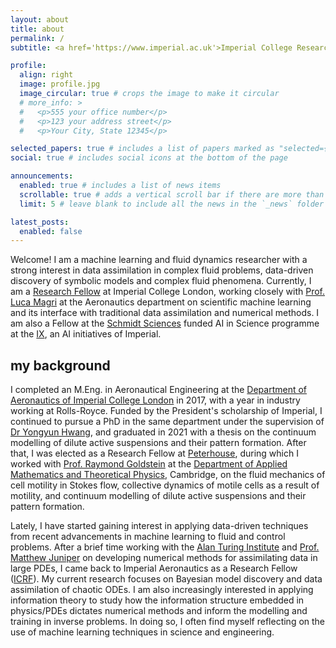```yaml
---
layout: about
title: about
permalink: /
subtitle: <a href='https://www.imperial.ac.uk'>Imperial College Research Fellow</a> | <a href='https://ix.imperial.ac.uk/our-people'>IX 'AI in Science' Fellow</a>

profile:
  align: right
  image: profile.jpg
  image_circular: true # crops the image to make it circular
  # more_info: >
  #   <p>555 your office number</p>
  #   <p>123 your address street</p>
  #   <p>Your City, State 12345</p>

selected_papers: true # includes a list of papers marked as "selected={true}"
social: true # includes social icons at the bottom of the page

announcements:
  enabled: true # includes a list of news items
  scrollable: true # adds a vertical scroll bar if there are more than 3 news items
  limit: 5 # leave blank to include all the news in the `_news` folder

latest_posts:
  enabled: false
---
```


Welcome! I am a machine learning and fluid dynamics researcher with a strong interest in data assimilation in complex fluid problems, data-driven discovery of symbolic models and complex fluid phenomena. 
Currently, I am a [Research Fellow](https://www.imperial.ac.uk/research-and-innovation/research-office/funder-information/research-fellowships/icrf/) at Imperial College London, working closely with [Prof. Luca Magri](https://magrilab.ae.ic.ac.uk/) at the Aeronautics department on scientific machine learning and its interface with traditional data assimilation and numerical methods. I am also a Fellow at the [Schmidt Sciences](https://www.schmidtsciences.org) funded AI in Science programme at the [IX](https://ix.imperial.ac.uk), an AI initiatives of Imperial.

## my background
I completed an M.Eng. in Aeronautical Engineering at the [Department of Aeronautics of Imperial College London](https://www.imperial.ac.uk/aeronautics) in 2017, with a year in industry working at Rolls-Royce. Funded by the President's scholarship of Imperial, I continued to pursue a PhD in the same department under the supervision of [Dr Yongyun Hwang](https://www.itpfg-hwang.group), and graduated in 2021 with a thesis on the continuum modelling of dilute active suspensions and their pattern formation. After that, I was elected as a Research Fellow at [Peterhouse](https://www.pet.cam.ac.uk), during which I worked with [Prof. Raymond Goldstein](http://www.damtp.cam.ac.uk/user/gold/) at the [Department of Applied Mathematics and Theoretical Physics](https://www.damtp.cam.ac.uk), Cambridge, on the fluid mechanics of cell motility in Stokes flow, collective dynamics of motile cells as a result of motility, and continuum modelling of dilute active suspensions and their pattern formation.

Lately, I have started gaining interest in applying data-driven techniques from recent advancements in machine learning to fluid and control problems.
After a brief time working with the [Alan Turing Institute](https://www.turing.ac.uk/people/lloyd-fung) and [Prof. Matthew Juniper](https://mpj1001.user.srcf.net/MJ_biography.html) on developing numerical methods for assimilating data in large PDEs, I came back to Imperial Aeronautics as a Research Fellow ([ICRF](https://www.imperial.ac.uk/research-and-innovation/research-office/funder-information/research-fellowships/icrf/)). 
My current research focuses on Bayesian model discovery and data assimilation of chaotic ODEs. I am also increasingly interested in applying information theory to study how the information structure embedded in physics/PDEs dictates numerical methods and inform the modelling and training in inverse problems. In doing so, I often find myself reflecting on the use of machine learning techniques in science and engineering.
